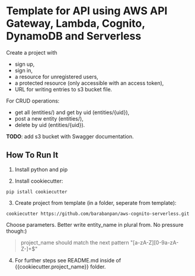 # Template for API using AWS API Gateway, Lambda, Cognito, DynamoDB and Serverless

Create a project with 
 - sign up, 
 - sign in, 
 - a resource for unregistered users, 
 - a protected resource (only accessible with an access token),
 - URL for writing entries to s3 bucket file.

For CRUD operations:
 - get all (entities/) and get by uid (entities/{uid}),
 - post a new entity (entities/),
 - delete by uid (entities/{uid}).

**TODO**: add s3 bucket with Swagger documentation.

## How To Run It

1. Install python and pip

2. Install cookiecutter:
```
pip istall cookiecutter
```

3. Create project from template (in a folder, seperate from template):
```
cookiecutter https://github.com/barabanpan/aws-cognito-serverless.git
```

Choose parameters. Better write entity_name in plural from. No pressure though:)
> project_name should match the next pattern "[a-zA-Z][0-9a-zA-Z-]+$"

4. For further steps see README.md inside of {{cookiecutter.project_name}} folder.
